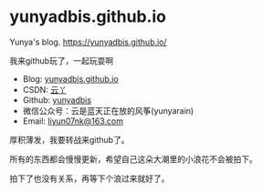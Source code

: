 # yunyadbis.github.io
Yunya's blog. https://yunyadbis.github.io/

我来github玩了，一起玩耍啊
-   Blog: [yunyadbis.github.io](https://yunyadbis.github.io/)
-   CSDN: [云丫](https://blog.csdn.net/hanyunpiaoyu)
-   Github: [yunyadbis](https://github.com/yunyadbis)
-   微信公众号：云是蓝天正在放的风筝(yunyarain)
-   Email: liyun07nk@163.com

厚积薄发，我要转战来github了。

所有的东西都会慢慢更新，希望自己这朵大潮里的小浪花不会被拍下。

拍下了也没有关系，再等下个浪过来就好了。
